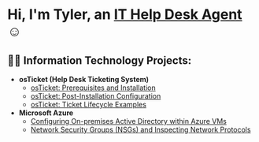 <h1>Hi, I'm Tyler, an <a href="https://www.linkedin.com/in/tyler-viehouser-5813b6208">IT Help Desk Agent</a>☺</h1>

<h2>👨‍💻 Information Technology Projects:</h2>

- <b>osTicket (Help Desk Ticketing System)</b>
  - [osTicket: Prerequisites and Installation](https://github.com/TrueVisi0n/osticket-prereqs)
  - [osTicket: Post-Installation Configuration](https://github.com/TrueVisi0n/post-install-config)
  - [osTicket: Ticket Lifecycle Examples](https://github.com/TrueVisi0n/ticket-lifecycle)
- <b>Microsoft Azure</b>
  - [Configuring On-premises Active Directory within Azure VMs](https://github.com/joshmadakorcc/configure-ad)
  - [Network Security Groups (NSGs) and Inspecting Network Protocols](https://github.com/joshmadakorcc/azure-network-protocols)
